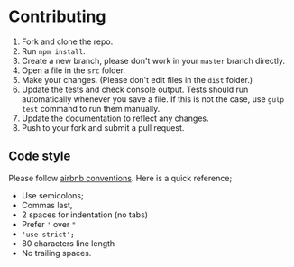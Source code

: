 # Contributing

1. Fork and clone the repo.
2. Run `npm install`.
3. Create a new branch, please don't work in your `master` branch directly.
4. Open a file in the `src` folder.
5. Make your changes. (Please don't edit files in the `dist` folder.)
6. Update the tests and check console output. Tests should run automatically whenever you save a file. If this is not the case, use `gulp test` command to run them manually.
7. Update the documentation to reflect any changes.
8. Push to your fork and submit a pull request.


## Code style
Please follow [airbnb conventions](https://github.com/airbnb/javascript). Here is a quick reference;

* Use semicolons;
* Commas last,
* 2 spaces for indentation (no tabs)
* Prefer `'` over `"`
* `'use strict';`
* 80 characters line length
* No trailing spaces.